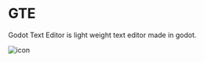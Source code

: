 # GTE
Godot Text Editor is light weight text editor made in godot.


![icon](https://user-images.githubusercontent.com/84286050/213886598-05866f12-e2c7-4c67-8a89-86f665cd0f75.png)
